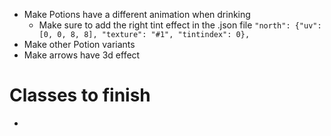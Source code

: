 - Make Potions have a different animation when drinking
    - Make sure to add the right tint effect in the .json file ```"north": {"uv": [0, 0, 8, 8], "texture": "#1", "tintindex": 0},```
- Make other Potion variants
- Make arrows have 3d effect
# Classes to finish
- 